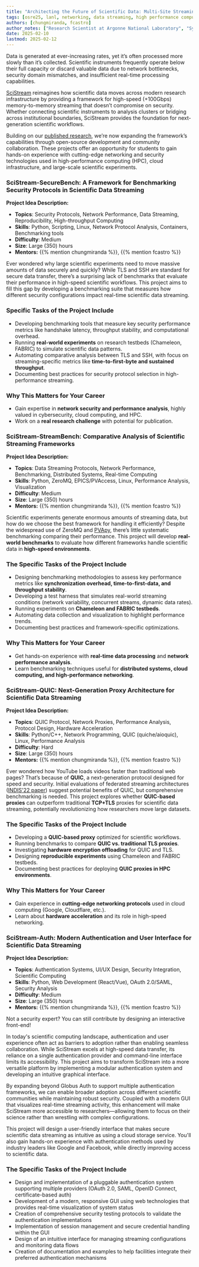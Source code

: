 ```yaml
---
title: "Architecting the Future of Scientific Data: Multi-Site Streaming Without Compromise"
tags: [osre25, lanl, networking, data streaming, high performance computing, benchmarking, testbeds, cyber security]
authors: [chungmiranda, fcastro]
author_notes: ["Research Scientist at Argonne National Laboratory", "Systems Developer at Argonne National Laboratory"]
date: 2025-02-10
lastmod: 2025-02-12
---
```


Data is generated at ever-increasing rates, yet it’s often processed more slowly than it’s collected. Scientific instruments frequently operate below their full capacity or discard 
valuable data due to network bottlenecks, security domain mismatches, and insufficient real-time processing capabilities. 

[SciStream](https://github.com/scistream/scistream-proto) reimagines how scientific data moves across modern research infrastructure by providing a framework for high-speed (+100Gbps) 
memory-to-memory streaming that doesn’t compromise on security. Whether connecting scientific instruments to analysis clusters or bridging across institutional boundaries, SciStream provides the foundation for next-generation scientific 
workflows.

Building on our [published research](https://dl.acm.org/doi/abs/10.1145/3502181.3531475), we’re now expanding the framework’s capabilities through open-source development and community 
collaboration. These projects offer an opportunity for 
students to gain hands-on experience with cutting-edge networking and security technologies used in high-performance computing (HPC), cloud infrastructure, and large-scale scientific 
experiments.

### SciStream-SecureBench: A Framework for Benchmarking Security Protocols in Scientific Data Streaming

**Project Idea Description:**

- **Topics**: Security Protocols, Network Performance, Data Streaming, Reproducibility, High-throughput Computing
- **Skills**: Python, Scripting, Linux, Network Protocol Analysis, Containers, Benchmarking tools
- **Difficulty**: Medium
- **Size**: Large (350) hours
- **Mentors:** {{% mention chungmiranda %}}, {{% mention fcastro %}}

Ever wondered why large scientific experiments need to move massive amounts of data securely and quickly? While TLS and SSH are standard for secure data transfer, 
there’s a surprising lack of benchmarks that evaluate their performance in high-speed scientific workflows. This project aims to fill this gap by developing a benchmarking suite that 
measures how different security configurations impact real-time scientific data streaming.

### **Specific Tasks of the Project Include**

- Developing benchmarking tools that measure key security performance metrics like handshake latency, throughput stability, and computational overhead.
- Running **real-world experiments** on research testbeds (Chameleon, FABRIC) to simulate scientific data patterns.
- Automating comparative analysis between TLS and SSH, with focus on streaming-specific metrics like **time-to-first-byte and sustained throughput**.
- Documenting best practices for security protocol selection in high-performance streaming.

### **Why This Matters for Your Career**

- Gain expertise in **network security and performance analysis**, highly valued in cybersecurity, cloud computing, and HPC.
- Work on a **real research challenge** with potential for publication.

### SciStream-StreamBench: Comparative Analysis of Scientific Streaming Frameworks

**Project Idea Description:**

- **Topics**: Data Streaming Protocols, Network Performance, Benchmarking, Distributed Systems, Real-time Computing
- **Skills**: Python, ZeroMQ, EPICS/PVAccess, Linux, Performance Analysis, Visualization
- **Difficulty**: Medium
- **Size**: Large (350) hours
- **Mentors:** {{% mention chungmiranda %}}, {{% mention fcastro %}}

Scientific experiments generate enormous amounts of streaming data, but how do we choose the best framework for handling it efficiently? Despite the widespread use of ZeroMQ and 
[PVApy](https://dl.acm.org/doi/10.1145/3624062.3624610), 
there’s little systematic benchmarking comparing their performance. This project will develop **real-world benchmarks** to evaluate how different frameworks handle scientific data in 
**high-speed environments**.

### **The Specific Tasks of the Project Include**

- Designing benchmarking methodologies to assess key performance metrics like **synchronization overhead, time-to-first-data, and throughput stability**.
- Developing a test harness that simulates real-world streaming conditions (network variability, concurrent streams, dynamic data rates).
- Running experiments on **Chameleon and FABRIC testbeds**.
- Automating data collection and visualization to highlight performance trends.
- Documenting best practices and framework-specific optimizations.

### **Why This Matters for Your Career**

- Get hands-on experience with **real-time data processing** and **network performance analysis**.
- Learn benchmarking techniques useful for **distributed systems, cloud computing, and high-performance networking**.

### SciStream-QUIC: Next-Generation Proxy Architecture for Scientific Data Streaming

**Project Idea Description:**

- **Topics**: QUIC Protocol, Network Proxies, Performance Analysis, Protocol Design, Hardware Acceleration
- **Skills**: Python/C++, Network Programming, QUIC (quiche/aioquic), Linux, Performance Analysis
- **Difficulty**: Hard
- **Size**: Large (350) hours
- **Mentors:** {{% mention chungmiranda %}}, {{% mention fcastro %}}

Ever wondered how YouTube loads videos faster than traditional web pages? That’s because of **QUIC**, a next-generation protocol designed for speed and security. Initial evaluations 
of federated streaming architectures ([INDIS'22
paper](https://par.nsf.gov/servlets/purl/10380551)) suggest potential benefits of QUIC, but comprehensive benchmarking is
needed. This project explores whether **QUIC-based proxies** can outperform traditional **TCP+TLS** proxies for scientific data streaming, potentially revolutionizing how researchers move 
large datasets.

### **The Specific Tasks of the Project Include**

- Developing a **QUIC-based proxy** optimized for scientific workflows.
- Running benchmarks to compare **QUIC vs. traditional TLS proxies**.
- Investigating **hardware encryption offloading** for QUIC and TLS.
- Designing **reproducible experiments** using Chameleon and FABRIC testbeds.
- Documenting best practices for deploying **QUIC proxies in HPC environments**.

### **Why This Matters for Your Career**

- Gain experience in **cutting-edge networking protocols** used in cloud computing (Google, Cloudflare, etc.).
- Learn about **hardware acceleration** and its role in high-speed networking.

### SciStream-Auth: Modern Authentication and User Interface for Scientific Data Streaming

**Project Idea Description:**

- **Topics**: Authentication Systems, UI/UX Design, Security Integration, Scientific Computing
- **Skills**: Python, Web Development (React/Vue), OAuth 2.0/SAML, Security Analysis
- **Difficulty**: Medium
- **Size**: Large (350) hours
- **Mentors:** {{% mention chungmiranda %}}, {{% mention fcastro %}}

Not a security expert? You can still contribute by designing an interactive front-end!

In today's scientific computing landscape, authentication and user experience often act as barriers to adoption rather than enabling seamless collaboration. While SciStream excels at 
high-speed data transfer, its reliance on a single authentication provider and command-line interface limits its accessibility. This project aims to transform SciStream into a more 
versatile platform by implementing a modular authentication system and developing an intuitive graphical interface.

By expanding beyond Globus Auth to support multiple authentication frameworks, we can enable broader adoption across different scientific communities while maintaining robust security. 
Coupled with a modern GUI that visualizes real-time streaming activity, this enhancement will make SciStream more accessible to researchers—allowing them to focus on their science rather 
than wrestling with complex configurations.

This project will design a user-friendly interface that makes secure scientific data streaming as intuitive as using a cloud storage service. You'll also gain hands-on experience with 
authentication methods used by industry leaders like Google and Facebook, while directly improving access to scientific data.

### **The Specific Tasks of the Project Include**

- Design and implementation of a pluggable authentication system supporting multiple providers (OAuth 2.0, SAML, OpenID Connect, certificate-based auth)
- Development of a modern, responsive GUI using web technologies that provides real-time visualization of system status
- Creation of comprehensive security testing protocols to validate the authentication implementations
- Implementation of session management and secure credential handling within the GUI
- Design of an intuitive interface for managing streaming configurations and monitoring data flows
- Creation of documentation and examples to help facilities integrate their preferred authentication mechanisms
